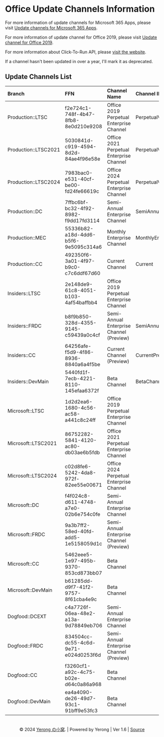 # Office Update Channels Information

For more information of update channels for Microsoft 365 Apps, please visit [Update channels for Microsoft 365 Apps](https://docs.microsoft.com/en-us/deployoffice/overview-update-channels).

For more information of update channel for Office 2019, please visit [Update channel for Office 2019](https://docs.microsoft.com/en-us/deployoffice/office2019/update#update-channel-for-office-2019).

For more information about Click-To-Run API, please [visit the website](https://mrodevicemgr.officeapps.live.com/mrodevicemgrsvc/api/v2/C2RReleaseData).

If a channel hasn't been updated in over a year, I'll mark it as deprecated.

## Update Channels List

| Branch | FFN  | Channel Name | Channel ID | Deprecated |
| :---   | :--- | :---         | :---       | :---:      |
| Production::LTSC | f2e724c1-748f-4b47-8fb8-8e0d210e9208 | Office 2019 Perpetual Enterprise Channel | PerpetualVL2019 |  |
| Production::LTSC2021 | 5030841d-c919-4594-8d2d-84ae4f96e58e | Office 2021 Perpetual Enterprise Channel | PerpetualVL2021 |  |
| Production::LTSC2024 | 7983bac0-e531-40cf-be00-fd24fe66619c | Office 2024 Perpetual Enterprise Channel | PerpetualVL2024 |  |
| Production::DC | 7ffbc6bf-bc32-4f92-8982-f9dd17fd3114 | Semi-Annual Enterprise Channel | SemiAnnual |  |
| Production::MEC | 55336b82-a18d-4dd6-b5f6-9e5095c314a6 | Monthly Enterprise Channel | MonthlyEnterprise |  |
| Production::CC | 492350f6-3a01-4f97-b9c0-c7c6ddf67d60 | Current Channel | Current |  |
| Insiders::LTSC | 2e148de9-61c8-4051-b103-4af54baffbb4 | Office 2019 Perpetual Enterprise Channel |  | ⛔ |
| Insiders::FRDC | b8f9b850-328d-4355-9145-c59439a0c4cf | Semi-Annual Enterprise Channel (Preview) | SemiAnnualPreview |  |
| Insiders::CC | 64256afe-f5d9-4f86-8936-8840a6a4f5be | Current Channel (Preview) | CurrentPreview |  |
| Insiders::DevMain | 5440fd1f-7ecb-4221-8110-145efaa6372f | Beta Channel | BetaChannel |  |
| Microsoft::LTSC | 1d2d2ea6-1680-4c56-ac58-a441c8c24ff | Office 2019 Perpetual Enterprise Channel |  |  |
| Microsoft::LTSC2021 | 86752282-5841-4120-ac80-db03ae6b5fdb | Office 2021 Perpetual Enterprise Channel |  |  |
| Microsoft::LTSC2024 | c02d8fe6-5242-4da8-972f-82ee55e00671 | Office 2024 Perpetual Enterprise Channel |  |  |
| Microsoft::DC | f4f024c8-d611-4748-a7e0-02b6e754c0fe | Semi-Annual Enterprise Channel |  |  |
| Microsoft::FRDC | 9a3b7ff2-58ed-40fd-add5-1e5158059d1c | Semi-Annual Enterprise Channel (Preview) |  |  |
| Microsoft::CC | 5462eee5-1e97-495b-9370-853cd873bb07 | Beta Channel |  |  |
| Microsoft::DevMain | b61285dd-d9f7-41f2-9757-8f61cba4e9c | Beta Channel |  |  |
| Dogfood::DCEXT | c4a7726f-06ea-48e2-a13a-9d78849eb706 | Semi-Annual Enterprise Channel |  | ⛔ |
| Dogfood::FRDC | 834504cc-dc55-4c6d-9e71-e024d0253f6d | Semi-Annual Enterprise Channel (Preview) |  | ⛔ |
| Dogfood::CC | f3260cf1-a92c-4c75-b02e-d64c0a86a968 | Beta Channel |  |  |
| Dogfood::DevMain | ea4a4090-de26-49d7-93c1-91bff9e53fc3 | Beta Channel |  |  |

<center>　</center>
<center>© 2024 <a href="https://www.coolhub.top" target="_blank">Yerong の小窝</a>. | Powered by Yerong | Ver 1.6 | <a href="https://github.com/YerongAI/Office-Tool/blob/main/doc/Tech%20Articles/Channels.md" target="_blank">Source</a></center>
